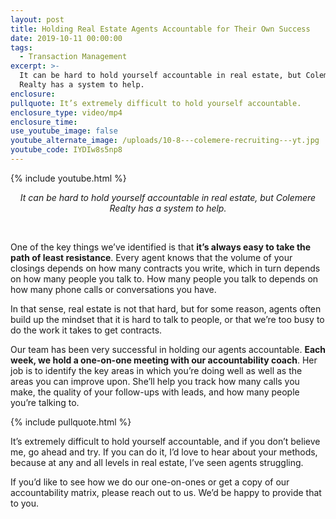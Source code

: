 ```yaml
---
layout: post
title: Holding Real Estate Agents Accountable for Their Own Success
date: 2019-10-11 00:00:00
tags:
  - Transaction Management
excerpt: >-
  It can be hard to hold yourself accountable in real estate, but Colemere
  Realty has a system to help.
enclosure:
pullquote: It’s extremely difficult to hold yourself accountable.
enclosure_type: video/mp4
enclosure_time:
use_youtube_image: false
youtube_alternate_image: /uploads/10-8---colemere-recruiting---yt.jpg
youtube_code: IYDIw8s5np8
---
```


{% include youtube.html %}

<center><em>It can be hard to hold yourself accountable in real estate, but Colemere Realty has a system to help.</em></center>

&nbsp;

One of the key things we’ve identified is that **it’s always easy to take the path of least resistance**. Every agent knows that the volume of your closings depends on how many contracts you write, which in turn depends on how many people you talk to. How many people you talk to depends on how many phone calls or conversations you have.

In that sense, real estate is not that hard, but for some reason, agents often build up the mindset that it is hard to talk to people, or that we’re too busy to do the work it takes to get contracts.

Our team has been very successful in holding our agents accountable. **Each week, we hold a one-on-one meeting with our accountability coach**. Her job is to identify the key areas in which you’re doing well as well as the areas you can improve upon. She’ll help you track how many calls you make, the quality of your follow-ups with leads, and how many people you’re talking to.

{% include pullquote.html %}

It’s extremely difficult to hold yourself accountable, and if you don’t believe me, go ahead and try. If you can do it, I’d love to hear about your methods, because at any and all levels in real estate, I’ve seen agents struggling.

If you’d like to see how we do our one-on-ones or get a copy of our accountability matrix, please reach out to us. We’d be happy to provide that to you.